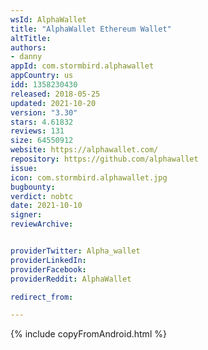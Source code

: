 ```yaml
---
wsId: AlphaWallet
title: "AlphaWallet Ethereum Wallet"
altTitle: 
authors:
- danny
appId: com.stormbird.alphawallet
appCountry: us
idd: 1358230430
released: 2018-05-25
updated: 2021-10-20
version: "3.30"
stars: 4.61832
reviews: 131
size: 64550912
website: https://alphawallet.com/
repository: https://github.com/alphawallet
issue: 
icon: com.stormbird.alphawallet.jpg
bugbounty: 
verdict: nobtc
date: 2021-10-10
signer: 
reviewArchive:


providerTwitter: Alpha_wallet
providerLinkedIn: 
providerFacebook: 
providerReddit: AlphaWallet

redirect_from:

---
```


{% include copyFromAndroid.html %}

